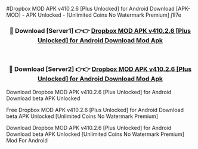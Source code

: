 #Dropbox MOD APK v410.2.6 [Plus Unlocked] for Android Download [APK-MOD] - APK Unlocked - [Unlimited Coins No Watermark Premium] j1l7e



<div align="center">

<h3>🔴 Download [Server1] 👉👉 <a href="https://momento.my/?title=Dropbox_MOD_APK_v410.2.6_[Plus_Unlocked]_for_Android_Download">Dropbox MOD APK v410.2.6 [Plus Unlocked] for Android Download Mod Apk</a></h3><br>

<h3>🔴 Download [Server2] 👉👉 <a href="https://momento.my/?title=Dropbox_MOD_APK_v410.2.6_[Plus_Unlocked]_for_Android_Download">Dropbox MOD APK v410.2.6 [Plus Unlocked] for Android Download Mod Apk</a></h3>
</div>



Download Dropbox MOD APK v410.2.6 [Plus Unlocked] for Android Download beta APK Unlocked

Free Dropbox MOD APK v410.2.6 [Plus Unlocked] for Android Download beta APK Unlocked [Unlimited Coins No Watermark Premium]

Download Dropbox MOD APK v410.2.6 [Plus Unlocked] for Android Download beta APK Unlocked [Unlimited Coins No Watermark Premium] Mod For Android
